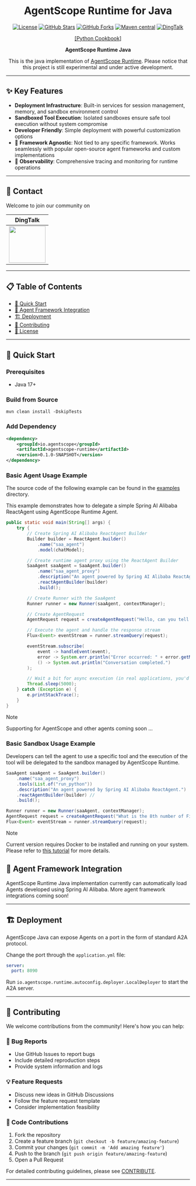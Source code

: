 <div align="center">

# AgentScope Runtime for Java

[![License](https://img.shields.io/badge/license-Apache%202.0-red.svg?logo=apache&label=Liscnese)](LICENSE)
[![GitHub Stars](https://img.shields.io/github/stars/agentscope-ai/agentscope-runtime-java?style=flat&logo=github&color=yellow&label=Stars)](https://github.com/agentscope-ai/agentscope-runtime-java/stargazers)
[![GitHub Forks](https://img.shields.io/github/forks/agentscope-ai/agentscope-runtime-java?style=flat&logo=github&color=purple&label=Forks)](https://github.com/agentscope-ai/agentscope-runtime-java/network)
[![Maven central](https://maven-badges.herokuapp.com/maven-central/io.agentscope/agentscope-runtime/badge.svg)](https://maven-badges.herokuapp.com/maven-central/io.agentscope/agentscope-runtime)
[![DingTalk](https://img.shields.io/badge/DingTalk-Join_Us-orange.svg)](https://qr.dingtalk.com/action/joingroup?code=v1,k1,OmDlBXpjW+I2vWjKDsjvI9dhcXjGZi3bQiojOq3dlDw=&_dt_no_comment=1&origin=11)

[[Python Cookbook]](https://runtime.agentscope.io/)

**AgentScope Runtime Java**

This is the java implementation of [AgentScope Runtime](https://github.com/agentscope-ai/agentscope-runtime/). Please notice that this project is still experimental and under active development.

</div>

---

## ✨ Key Features

- **Deployment Infrastructure**: Built-in services for session management, memory, and sandbox environment control
- **Sandboxed Tool Execution**: Isolated sandboxes ensure safe tool execution without system compromise
- **Developer Friendly**: Simple deployment with powerful customization options
- :construction: **Framework Agnostic**: Not tied to any specific framework. Works seamlessly with popular open-source agent frameworks and custom implementations
- :construction: **Observability**: Comprehensive tracing and monitoring for runtime operations

---

## 💬 Contact

Welcome to join our community on

| DingTalk                                                     |
| ------------------------------------------------------------ |
| <img src="https://img.alicdn.com/imgextra/i1/O1CN01LxzZha1thpIN2cc2E_!!6000000005934-2-tps-497-477.png" width="100" height="100"> |

---

## 📋 Table of Contents

- [🚀 Quick Start](#-quick-start)
- [🔌 Agent Framework Integration](#-agent-framework-integration)
- [🏗️ Deployment](#️-deployment)
- [🤝 Contributing](#-contributing)
- [📄 License](#-license)

---

## 🚀 Quick Start

### Prerequisites
- Java 17+

### Build from Source

```shell
mvn clean install -DskipTests
```

### Add Dependency

```xml
<dependency>
	<groupId>io.agentscope</groupId>
	<artifactId>agentscope-runtime</artifactId>
	<version>0.1.0-SNAPSHOT</version>
</dependency>
```

### Basic Agent Usage Example
The source code of the following example can be found in the [examples](./examples) directory.

This example demonstrates how to delegate a simple Spring AI Alibaba ReactAgent using AgentScope Runtime Agent.

```java
public static void main(String[] args) {
	try {
		// Create Spring AI Alibaba ReactAgent Builder
		Builder builder = ReactAgent.builder()
			.name("saa_agent")
			.model(chatModel);

		// Create runtime agent proxy using the ReactAgent Builder
		SaaAgent saaAgent = SaaAgent.builder()
			.name("saa_agent_proxy")
			.description("An agent powered by Spring AI Alibaba ReactAgent")
			.reactAgentBuilder(builder)
			.build();

		// Create Runner with the SaaAgent
		Runner runner = new Runner(saaAgent, contextManager);

		// Create AgentRequest
		AgentRequest request = createAgentRequest("Hello, can you tell me a joke?");

		// Execute the agent and handle the response stream
		Flux<Event> eventStream = runner.streamQuery(request);

		eventStream.subscribe(
			event -> handleEvent(event),
			error -> System.err.println("Error occurred: " + error.getMessage()),
			() -> System.out.println("Conversation completed.")
		);

		// Wait a bit for async execution (in real applications, you'd handle this properly)
		Thread.sleep(5000);
	} catch (Exception e) {
		e.printStackTrace();
	}
}
```

> [!NOTE]
> Supporting for AgentScope and other agents coming soon ...

### Basic Sandbox Usage Example

Developers can tell the agent to use a specific tool and the execution of the tool will be delegated to the sandbox managed by AgentScope Runtime.

```java
SaaAgent saaAgent = SaaAgent.builder()
	.name("saa_agent_proxy")
	.tools(List.of("run_python"))
	.description("An agent powered by Spring AI Alibaba ReactAgent.")
	.reactAgentBuilder(builder) //
	.build();

Runner runner = new Runner(saaAgent, contextManager);
AgentRequest request = createAgentRequest("What is the 8th number of Fibonacci?");
Flux<Event> eventStream = runner.streamQuery(request);
```

> [!NOTE]
>
> Current version requires Docker to be installed and running on your system. Please refer to [this tutorial](https://runtime.agentscope.io/en/sandbox.html) for more details.

## 🔌 Agent Framework Integration

AgentScope Runtime Java implementation currently can automatically load Agents developed using Spring AI Alibaba. More agent framework integrations coming soon!

---

## 🏗️ Deployment

AgentScope Java can expose Agents on a port in the form of standard A2A protocol.

Change the port through the `application.yml` file:

```yaml
server:
  port: 8090
```

Run `io.agentscope.runtime.autoconfig.deployer.LocalDeployer` to start the A2A server.

---

## 🤝 Contributing

We welcome contributions from the community! Here's how you can help:

### 🐛 Bug Reports
- Use GitHub Issues to report bugs
- Include detailed reproduction steps
- Provide system information and logs

### 💡 Feature Requests
- Discuss new ideas in GitHub Discussions
- Follow the feature request template
- Consider implementation feasibility

### 🔧 Code Contributions
1. Fork the repository
2. Create a feature branch (`git checkout -b feature/amazing-feature`)
3. Commit your changes (`git commit -m 'Add amazing feature'`)
4. Push to the branch (`git push origin feature/amazing-feature`)
5. Open a Pull Request

For detailed contributing guidelines, please see  [CONTRIBUTE](CONTRIBUTING.md).

---
